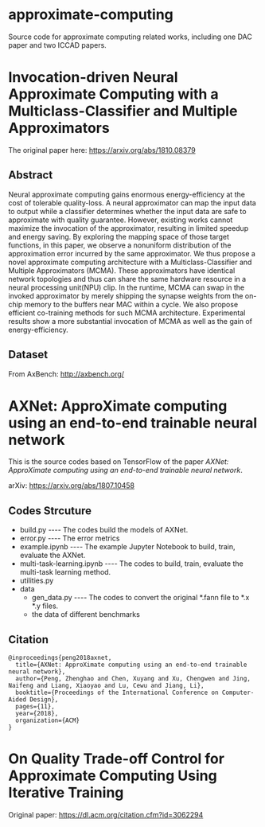 # approximate-computing
Source code for approximate computing related works, including one DAC paper and two ICCAD papers.

# Invocation-driven Neural Approximate Computing with a Multiclass-Classifier and Multiple Approximators

The original paper here: <https://arxiv.org/abs/1810.08379>

## Abstract

Neural approximate computing gains enormous energy-efficiency at the cost of tolerable quality-loss. A neural approximator can map the input data to output while a classifier determines whether the input data are safe to approximate with quality guarantee. However, existing works cannot maximize the invocation of the approximator, resulting in limited speedup and energy saving. By exploring the mapping space of those target functions, in this paper, we observe a nonuniform distribution of the approximation error incurred by the same approximator. We thus propose a novel approximate computing architecture with a Multiclass-Classifier and Multiple Approximators (MCMA). These approximators have identical network topologies and thus can share the same hardware resource in a neural processing unit(NPU) clip. In the runtime, MCMA can swap in the invoked approximator by merely shipping the synapse weights from the on-chip memory to the buffers near MAC within a cycle. We also propose efficient co-training methods for such MCMA architecture. Experimental results show a more substantial invocation of MCMA as well as the gain of energy-efficiency.

## Dataset

From AxBench: <http://axbench.org/>

# AXNet: ApproXimate computing using an end-to-end trainable neural network

This is the source codes based on TensorFlow of the paper *AXNet: ApproXimate computing using an end-to-end trainable neural network*.

arXiv: https://arxiv.org/abs/1807.10458

## Codes Strcuture

- build.py ---- The codes build the models of AXNet.
- error.py ---- The error metrics
- example.ipynb ---- The example Jupyter Notebook to build, train, evaluate the AXNet.
- multi-task-learning.ipynb ---- The codes to build, train, evaluate the multi-task learning method.
- utilities.py
- data
    - gen_data.py ---- The codes to convert the original \*.fann file to \*.x \*.y files.
    - the data of different benchmarks



## Citation

```
@inproceedings{peng2018axnet,
  title={AXNet: ApproXimate computing using an end-to-end trainable neural network},
  author={Peng, Zhenghao and Chen, Xuyang and Xu, Chengwen and Jing, Naifeng and Liang, Xiaoyao and Lu, Cewu and Jiang, Li},
  booktitle={Proceedings of the International Conference on Computer-Aided Design},
  pages={11},
  year={2018},
  organization={ACM}
}
```

# On Quality Trade-off Control for Approximate Computing Using Iterative Training

Original paper: 
https://dl.acm.org/citation.cfm?id=3062294

